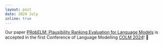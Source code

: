 ```yaml
---
layout: post
date: 2024 July
inline: true
---
```


Our paper [PRobELM: Plausibility Ranking Evaluation for Language Models](https://arxiv.org/abs/2404.03818) is accepted in the first Conference of Language Modelling [COLM 2024](https://colmweb.org/index.html)! :tada:
